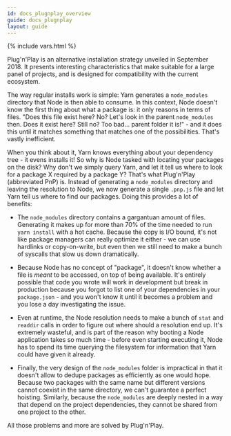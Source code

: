 ```yaml
---
id: docs_plugnplay_overview
guide: docs_plugnplay
layout: guide
---
```


{% include vars.html %}

Plug'n'Play is an alternative installation strategy unveiled in September 2018. It presents interesting characteristics that make suitable for a large panel of projects, and is designed for compatibility with the current ecosystem.

The way regular installs work is simple: Yarn generates a `node_modules` directory that Node is then able to consume. In this context, Node doesn't know the first thing about what a package is: it only reasons in terms of files. "Does this file exist here? No? Let's look in the parent `node_modules` then. Does it exist here? Still no? Too bad... parent folder it is!" - and it does this until it matches something that matches one of the possibilities. That's vastly inefficient.

When you think about it, Yarn knows everything about your dependency tree - it evens installs it! So why is Node tasked with locating your packages on the disk? Why don't we simply query Yarn, and let it tell us where to look for a package X required by a package Y? That's what Plug'n'Play (abbreviated PnP) is. Instead of generating a `node_modules` directory and leaving the resolution to Node, we now generate a single `.pnp.js` file and let Yarn tell us where to find our packages. Doing this provides a lot of benefits:

- The `node_modules` directory contains a gargantuan amount of files. Generating it makes up for more than 70% of the time needed to run `yarn install` with a hot cache. Because the copy is I/O bound, it's not like package managers can really optimize it either - we can use hardlinks or copy-on-write, but even then we still need to make a bunch of syscalls that slow us down dramatically.

- Because Node has no concept of "package", it doesn't know whether a file is _meant_ to be accessed, on top of being available. It's entirely possible that code you wrote will work in development but break in production because you forgot to list one of your dependencies in your `package.json` - and you won't know it until it becomes a problem and you lose a day investigating the issue.

- Even at runtime, the Node resolution needs to make a bunch of `stat` and `readdir` calls in order to figure out where should a resolution end up. It's extremely wasteful, and is part of the reason why booting a Node application takes so much time - before even starting executing it, Node has to spend its time querying the filesystem for information that Yarn could have given it already.

- Finally, the very design of the `node_modules` folder is impractical in that it doesn't allow to dedupe packages as efficiently as one would hope. Because two packages with the same name but different versions cannot coexist in the same directory, we can't guarantee a perfect hoisting. Similarly, because the `node_modules` are deeply nested in a way that depend on the project dependencies, they cannot be shared from one project to the other.

All those problems and more are solved by Plug'n'Play.
